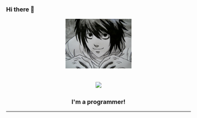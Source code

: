 ### Hi there 👋

<p align="center">
    <img src="assets/L.jpg" width="180">
</p>
<h2 align="center">
<img src="https://readme-typing-svg.herokuapp.com?size=33&color=22CBF7&center=true&vCenter=true&lines=Hi+There!;I'm+a+programmer!!;Nice+to+E-meet+you!">
</h2>

<h3 align="center"> I'm a programmer! </h3>



---

<!--
**codemaster94/codemaster94** is a ✨ _special_ ✨ repository because its `README.md` (this file) appears on your GitHub profile.

Here are some ideas to get you started:

- 🔭 I’m currently working on ...
- 🌱 I’m currently learning ...
- 👯 I’m looking to collaborate on ...
- 🤔 I’m looking for help with ...
- 💬 Ask me about ...
- 📫 How to reach me: ...
- 😄 Pronouns: ...
- ⚡ Fun fact: ...
-->

